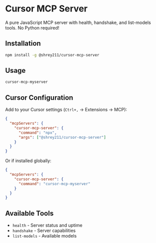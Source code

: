 # Cursor MCP Server

A pure JavaScript MCP server with health, handshake, and list-models tools. No Python required!

## Installation

```bash
npm install -g @shrey211/cursor-mcp-server
```

## Usage

```bash
cursor-mcp-myserver
```

## Cursor Configuration

Add to your Cursor settings (`Ctrl+,` → Extensions → MCP):

```json
{
  "mcpServers": {
    "cursor-mcp-server": {
      "command": "npx",
      "args": ["@shrey211/cursor-mcp-server"]
    }
  }
}
```

Or if installed globally:

```json
{
  "mcpServers": {
    "cursor-mcp-server": {
      "command": "cursor-mcp-myserver"
    }
  }
}
```

## Available Tools

- `health` - Server status and uptime
- `handshake` - Server capabilities
- `list-models` - Available models